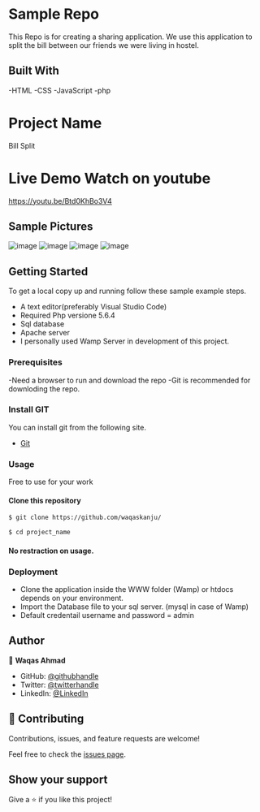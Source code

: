 # Sample Repo

This Repo is for creating a sharing application. We use this application to split the bill between our friends we were living in hostel.

## Built With

-HTML
-CSS
-JavaScript
-php

# Project Name

Bill Split

# Live Demo Watch on youtube

https://youtu.be/Btd0KhBo3V4

## Sample Pictures
![image](https://user-images.githubusercontent.com/13853450/173246340-824e70d8-f208-467f-872c-89269c2acd39.png)
![image](https://user-images.githubusercontent.com/13853450/173246358-83b95c24-0055-452e-a091-b8bf6b8dffd0.png)
![image](https://user-images.githubusercontent.com/13853450/173246369-296fe997-ada8-4103-94d4-997fa62bdc4a.png)
![image](https://user-images.githubusercontent.com/13853450/173246392-2fba6c43-e49d-44e3-9f4d-507f18a0c48b.png)

## Getting Started

To get a local copy up and running follow these sample example steps.

- A text editor(preferably Visual Studio Code)
- Required Php versione 5.6.4
- Sql database
- Apache server
- I personally used Wamp Server in development of this project. 

### Prerequisites

-Need a browser to run and download the repo
-Git is recommended for downloding the repo.

### Install GIT

You can install git from the following site.
  -  [Git](https://git-scm.com/downloads)

### Usage
Free to use for your work

#### Clone this repository

```bash
$ git clone https://github.com/waqaskanju/

$ cd project_name

```
#### No restraction  on usage.


### Deployment

- Clone the application inside the WWW folder (Wamp) or htdocs depends on your environment.
- Import the Database file to your sql server. (mysql in case of Wamp)
- Default credentail username and password = admin

## Author

👤 **Waqas Ahmad**

- GitHub: [@githubhandle](https://github.com/waqas)
- Twitter: [@twitterhandle](https://twitter.com/waqas)
- LinkedIn: [@LinkedIn](https://linkedin.com/in/waqas)

## 🤝 Contributing

Contributions, issues, and feature requests are welcome!

Feel free to check the [issues page](../../issues/).

## Show your support

Give a ⭐️ if you like this project!
